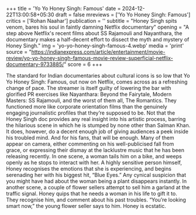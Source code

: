 +++
title = 'Yo Yo Honey Singh: Famous'
date = 2024-12-22T13:00:58+05:30
draft = false
mreviews = ['Yo Yo Honey Singh: Famous']
critics = ['Rohan Naahar']
publication = ''
subtitle = "Honey Singh spits venom, bares his soul in faintly damning Netflix documentary"
opening = "A step above Netflix's recent films about SS Rajamouli and Nayanthara, the documentary makes a half-decent effort to dissect the myth and mystery of Honey Singh."
img = 'yo-yo-honey-singh-famous-4.webp'
media = 'print'
source = "https://indianexpress.com/article/entertainment/movie-review/yo-yo-honey-singh-famous-movie-review-superficial-netflix-documentary-9733885/"
score = 6
+++

The standard for Indian documentaries about cultural icons is so low that Yo Yo Honey Singh: Famous, out now on Netflix, comes across as a refreshing change of pace. The streamer is itself guilty of lowering the bar with glorified PR exercises like Nayanthara: Beyond the Fairytale, Modern Masters: SS Rajamouli, and the worst of them all, The Romantics. They functioned more like corporate orientation films than the genuinely engaging journalistic profiles that they’re supposed to be. Not that the Honey Singh doc provides any real insight into his artistic process, barring the hilarious scene in which he is stumped by none other than Salman Khan. It does, however, do a decent enough job of giving audiences a peek inside his troubled mind. And for his fans, that will be enough. Many of them appear on camera, either commenting on his well-publicised fall from grace, or expressing their dismay at the lacklustre music that he has been releasing recently. In one scene, a woman tails him on a bike, and weeps openly as he stops to interact with her. A highly sensitive person himself, Honey recognises the emotions that she is experiencing, and begins serenading her with his biggest hit, “Blue Eyes.” Any cynical suspicion that you might have had about the woman being a plant disappears instantly. In another scene, a couple of flower sellers attempt to sell him a garland at the traffic signal. Honey quips that he needs a woman in his life to gift it to. They recognise him, and comment about his past troubles. “You’re looking smart now,” the young flower seller says to him. Honey is ecstatic.
